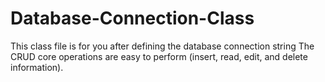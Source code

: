 # Database-Connection-Class
This class file is for you after defining the database connection string The CRUD core operations are easy to perform (insert, read, edit, and delete information).
